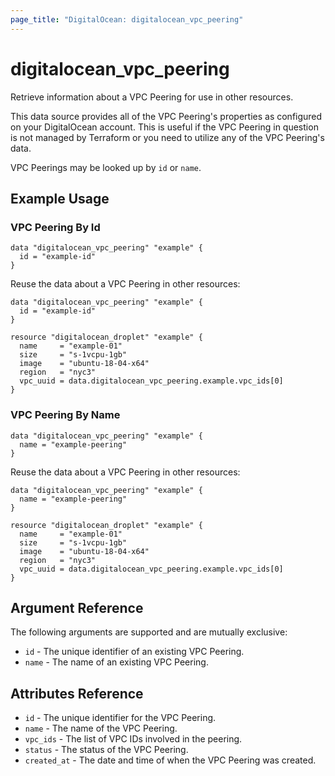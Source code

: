 ```yaml
---
page_title: "DigitalOcean: digitalocean_vpc_peering"
---
```


# digitalocean_vpc_peering

Retrieve information about a VPC Peering for use in other resources.

This data source provides all of the VPC Peering's properties as configured on your 
DigitalOcean account. This is useful if the VPC Peering in question is not managed by 
Terraform or you need to utilize any of the VPC Peering's data.

VPC Peerings may be looked up by `id` or `name`.

## Example Usage

### VPC Peering By Id

```hcl
data "digitalocean_vpc_peering" "example" {
  id = "example-id"
}
```

Reuse the data about a VPC Peering in other resources:

```hcl
data "digitalocean_vpc_peering" "example" {
  id = "example-id"
}

resource "digitalocean_droplet" "example" {
  name     = "example-01"
  size     = "s-1vcpu-1gb"
  image    = "ubuntu-18-04-x64"
  region   = "nyc3"
  vpc_uuid = data.digitalocean_vpc_peering.example.vpc_ids[0]
}
```

### VPC Peering By Name

```hcl
data "digitalocean_vpc_peering" "example" {
  name = "example-peering"
}
```

Reuse the data about a VPC Peering in other resources:

```hcl
data "digitalocean_vpc_peering" "example" {
  name = "example-peering"
}

resource "digitalocean_droplet" "example" {
  name     = "example-01"
  size     = "s-1vcpu-1gb"
  image    = "ubuntu-18-04-x64"
  region   = "nyc3"
  vpc_uuid = data.digitalocean_vpc_peering.example.vpc_ids[0]
}
```

## Argument Reference

The following arguments are supported and are mutually exclusive:

* `id` - The unique identifier of an existing VPC Peering.
* `name` - The name of an existing VPC Peering.

## Attributes Reference

* `id` - The unique identifier for the VPC Peering.
* `name` - The name of the VPC Peering.
* `vpc_ids` - The list of VPC IDs involved in the peering.
* `status` - The status of the VPC Peering.
* `created_at` - The date and time of when the VPC Peering was created.
